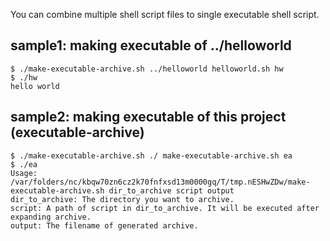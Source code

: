 You can combine multiple shell script files to single executable shell script.

## sample1: making executable of ../helloworld
```
$ ./make-executable-archive.sh ../helloworld helloworld.sh hw
$ ./hw
hello world
```

## sample2: making executable of this project (executable-archive)
```
$ ./make-executable-archive.sh ./ make-executable-archive.sh ea
$ ./ea
Usage: /var/folders/nc/kbqw70zn6cz2k70fnfxsd13m0000gq/T/tmp.nESHwZDw/make-executable-archive.sh dir_to_archive script output
dir_to_archive: The directory you want to archive.
script: A path of script in dir_to_archive. It will be executed after expanding archive.
output: The filename of generated archive.
```
